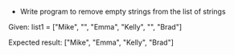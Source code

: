 * Write program to remove empty strings from the list of strings

Given:
list1 = ["Mike", "", "Emma", "Kelly", "", "Brad"]

Expected result:
["Mike", "Emma", "Kelly", "Brad"]